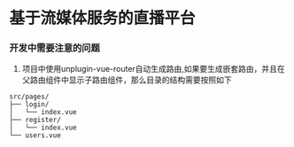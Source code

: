 # 基于流媒体服务的直播平台
### 开发中需要注意的问题
1. 项目中使用unplugin-vue-router自动生成路由,如果要生成嵌套路由，并且在父路由组件中显示子路由组件，那么目录的结构需要按照如下
```
src/pages/
├── login/
│   └── index.vue
├── register/
│   └── index.vue
└── users.vue
```